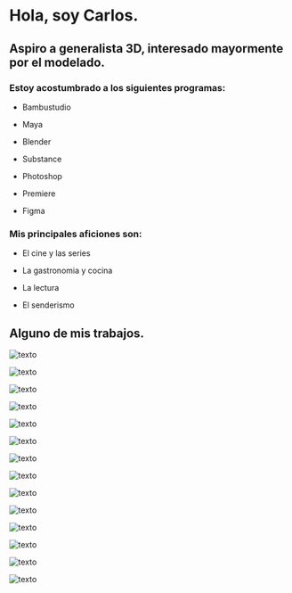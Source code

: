 # Hola, soy Carlos.

## Aspiro a generalista 3D, interesado mayormente por el modelado. 

### Estoy acostumbrado a los siguientes programas:

- Bambustudio

- Maya

- Blender

- Substance

- Photoshop

- Premiere

- Figma

### Mis principales aficiones son:

- El cine y las series

- La gastronomia y cocina

- La lectura

- El senderismo

## Alguno de mis trabajos.

![texto](https://github.com/3DNarr/3DNarr/raw/main/adeptus1.png)

![texto](https://github.com/3DNarr/3DNarr/raw/main/barquita1.png)

![texto](https://github.com/3DNarr/3DNarr/raw/main/bruja1.png)

![texto](https://github.com/3DNarr/3DNarr/raw/main/calabaza1.png)

![texto](https://github.com/3DNarr/3DNarr/raw/main/castillo1.png)

![texto](https://github.com/3DNarr/3DNarr/raw/main/cuero1.png)

![texto](https://github.com/3DNarr/3DNarr/raw/main/espadita2.png)

![texto](https://github.com/3DNarr/3DNarr/raw/main/faro1.png)

![texto](https://github.com/3DNarr/3DNarr/raw/main/hielito1.png)

![texto](https://github.com/3DNarr/3DNarr/raw/main/hielo1.png)

![texto](https://github.com/3DNarr/3DNarr/raw/main/metal1.png)

![texto](https://github.com/3DNarr/3DNarr/raw/main/nieve1.png)

![texto](https://github.com/3DNarr/3DNarr/raw/main/oxido1.png)

![texto](https://github.com/3DNarr/3DNarr/raw/main/ranita1.png)
